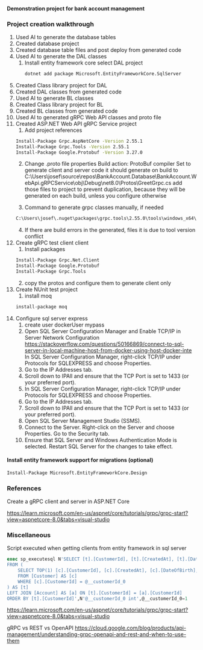 #### Demonstration project for bank account management

### Project creation walkthrough

 1. Used AI to generate the database tables
 2. Created database project
 3. Created database table files and post deploy from generated code
 4. Used AI to generate the DAL classes
	1. Install entity framework core
		select DAL project
		```bash
		dotnet add package Microsoft.EntityFrameworkCore.SqlServer
		```
 5. Created Class library project for DAL
 6. Created DAL classes from generated code
 7. Used AI to generate BL classes
 8. Created Class library project for BL
 9. Created BL classes from generated code
10. Used AI to generated gRPC Web API classes and proto file
11. Created ASP.NET Web API gRPC Service project
	1. Add project references
	```bash
	Install-Package Grpc.AspNetCore -Version 2.55.1
	Install-Package Grpc.Tools -Version 2.55.1
	Install-Package Google.Protobuf -Version 3.27.0
	```
	2. Change .proto file properties 
	Build action: ProtoBuf compiler
	Set to generate client and server code
	it should generate on build to C:\Users\josef\source\repos\BankAccount.Database\BankAccount.WebApi.gRPCService\obj\Debug\net8.0\Protos\GreetGrpc.cs
	add those files to project to prevent duplication, because they will be generated on each build, unless you configure otherwise
	
	3. Command to generate grpc classes manually, if needed
	```bash
	C:\Users\josef\.nuget\packages\grpc.tools\2.55.0\tools\windows_x64\protoc.exe --csharp_out=../Generated --grpc_out=../Generated --plugin=protoc-gen-grpc=C:\Users\josef\.nuget\packages\grpc.tools\2.55.0\tools\windows_x64\grpc_csharp_plugin.exe bank_service.proto
	```
	4. If there are build errors in the generated, files it is due to tool version conflict
12. Create gRPC test client client
	1. Install packages
	```bash
	Install-Package Grpc.Net.Client
	Install-Package Google.Protobuf
	Install-Package Grpc.Tools
	```
	2. copy the protos and configure them to generate client only  
13. Create NUnit test project
	1. install moq
	```bash
	install-package moq
	```
14. Configure sql server express
	1. create user dockerUser mypass
	2. Open SQL Server Configuration Manager and Enable TCP/IP in Server Network Configuration 
	https://stackoverflow.com/questions/50166869/connect-to-sql-server-in-local-machine-host-from-docker-using-host-docker-inte
	In SQL Server Configuration Manager, right-click TCP/IP under Protocols for SQLEXPRESS and choose Properties.
	1. Go to the IP Addresses tab.
	1. Scroll down to IPAll and ensure that the TCP Port is set to 1433 (or your preferred port).
	1. In SQL Server Configuration Manager, right-click TCP/IP under Protocols for SQLEXPRESS and choose Properties.
	1. Go to the IP Addresses tab.
	1. Scroll down to IPAll and ensure that the TCP Port is set to 1433 (or your preferred port).
	1. Open SQL Server Management Studio (SSMS).
	1. Connect to the Server. Right-click on the Server and choose Properties. Go to the Security tab.
	1. Ensure that SQL Server and Windows Authentication Mode is selected. Restart SQL Server for the changes to take effect.
	 
	

#### Install entity framework support for migrations (optional)
```bash
Install-Package Microsoft.EntityFrameworkCore.Design
```

### References

Create a gRPC client and server in ASP.NET Core

https://learn.microsoft.com/en-us/aspnet/core/tutorials/grpc/grpc-start?view=aspnetcore-8.0&tabs=visual-studio

### Miscellaneous
Script executed when getting clients from entity framework in sql server
```sql
exec sp_executesql N'SELECT [t].[CustomerId], [t].[CreatedAt], [t].[DateOfBirth], [t].[Email], [t].[FirstName], [t].[LastName], [t].[PhoneNumber], [t].[UpdatedAt], [a].[AccountId], [a].[AccountType], [a].[Balance], [a].[CreatedAt], [a].[Currency], [a].[CustomerId], [a].[UpdatedAt]
FROM (
    SELECT TOP(1) [c].[CustomerId], [c].[CreatedAt], [c].[DateOfBirth], [c].[Email], [c].[FirstName], [c].[LastName], [c].[PhoneNumber], [c].[UpdatedAt]
    FROM [Customer] AS [c]
    WHERE [c].[CustomerId] = @__customerId_0
) AS [t]
LEFT JOIN [Account] AS [a] ON [t].[CustomerId] = [a].[CustomerId]
ORDER BY [t].[CustomerId]',N'@__customerId_0 int',@__customerId_0=1
```
https://learn.microsoft.com/en-us/aspnet/core/tutorials/grpc/grpc-start?view=aspnetcore-8.0&tabs=visual-studio

gRPC vs REST vs OpenAPI
https://cloud.google.com/blog/products/api-management/understanding-grpc-openapi-and-rest-and-when-to-use-them
